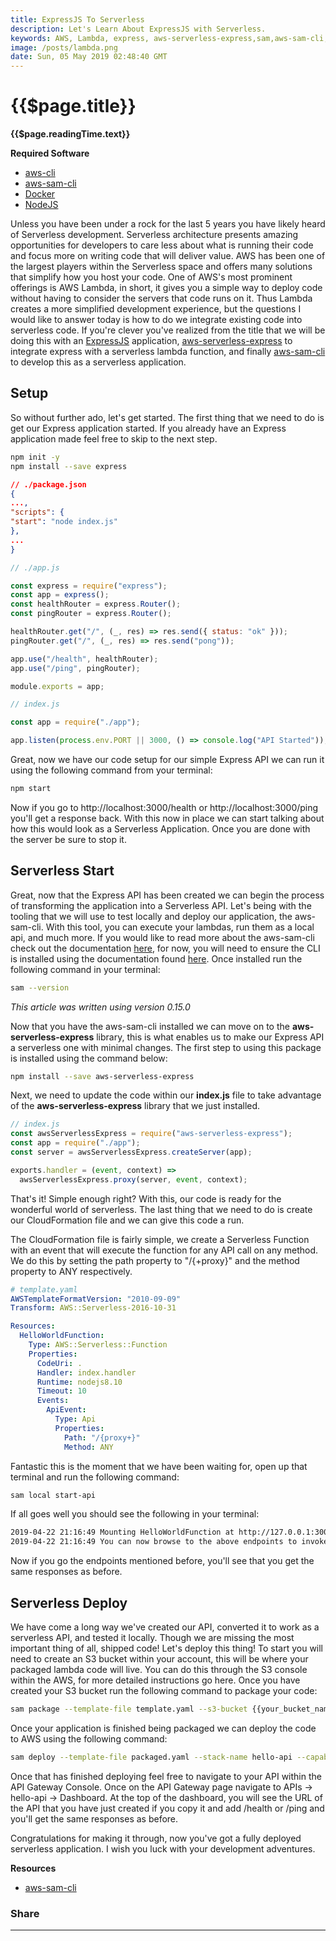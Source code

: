 ```yaml
---
title: ExpressJS To Serverless
description: Let's Learn About ExpressJS with Serverless.
keywords: AWS, Lambda, express, aws-serverless-express,sam,aws-sam-cli,sam-local,serverless,api, CloudFormation
image: /posts/lambda.png
date: Sun, 05 May 2019 02:48:40 GMT
---
```


# {{$page.title}}

**{{$page.readingTime.text}}**

**Required Software**

- [aws-cli](https://docs.aws.amazon.com/cli/latest/userguide/cli-chap-install.html)
- [aws-sam-cli](https://docs.aws.amazon.com/serverless-application-model/latest/developerguide/serverless-sam-cli-install.html)
- [Docker](https://www.docker.com/get-started)
- [NodeJS](https://nodejs.org/en/)

Unless you have been under a rock for the last 5 years you have likely heard of Serverless development. Serverless architecture presents amazing opportunities for developers to care less about what is running their code and focus more on writing code that will deliver value. AWS has been one of the largest players within the Serverless space and offers many solutions that simplify how you host your code. One of AWS's most prominent offerings is AWS Lambda, in short, it gives you a simple way to deploy code without having to consider the servers that code runs on it. Thus Lambda creates a more simplified development experience, but the questions I would like to answer today is how to do we integrate existing code into serverless code. If you're clever you've realized from the title that we will be doing this with an [ExpressJS](https://expressjs.com/) application, [aws-serverless-express](https://github.com/awslabs/aws-serverless-express) to integrate express with a serverless lambda function, and finally [aws-sam-cli](https://github.com/awslabs/aws-sam-cli) to develop this as a serverless application.

## Setup

So without further ado, let's get started. The first thing that we need to do is get our Express application started. If you already have an Express application made feel free to skip to the next step.

```bash
npm init -y
npm install --save express
```

```json
// ./package.json
{
...,
"scripts": {
"start": "node index.js"
},
...
}
```

```javascript
// ./app.js

const express = require("express");
const app = express();
const healthRouter = express.Router();
const pingRouter = express.Router();

healthRouter.get("/", (_, res) => res.send({ status: "ok" }));
pingRouter.get("/", (_, res) => res.send("pong"));

app.use("/health", healthRouter);
app.use("/ping", pingRouter);

module.exports = app;
```

```javascript
// index.js

const app = require("./app");

app.listen(process.env.PORT || 3000, () => console.log("API Started"));
```

Great, now we have our code setup for our simple Express API we can run it using the following command from your terminal:

```bash
npm start
```

Now if you go to http://localhost:3000/health or http://localhost:3000/ping you'll get a response back. With this now in place we can start talking about how this would look as a Serverless Application. Once you are done with the server be sure to stop it.

## Serverless Start

Great, now that the Express API has been created we can begin the process of transforming the application into a Serverless API. Let's being with the tooling that we will use to test locally and deploy our application, the aws-sam-cli. With this tool, you can execute your lambdas, run them as a local api, and much more. If you would like to read more about the aws-sam-cli check out the documentation [here](https://docs.aws.amazon.com/serverless-application-model/latest/developerguide/serverless-sam-cli-command-reference.html), for now, you will need to ensure the CLI is installed using the documentation found [here](https://docs.aws.amazon.com/serverless-application-model/latest/developerguide/serverless-sam-cli-install.html). Once installed run the following command in your terminal:

```bash
sam --version
```

_This article was written using version 0.15.0_

Now that you have the aws-sam-cli installed we can move on to the **aws-serverless-express** library, this is what enables us to make our Express API a serverless one with minimal changes. The first step to using this package is installed using the command below:

```bash
npm install --save aws-serverless-express
```

Next, we need to update the code within our **index.js** file to take advantage of the **aws-serverless-express** library that we just installed.

```javascript
// index.js
const awsServerlessExpress = require("aws-serverless-express");
const app = require("./app");
const server = awsServerlessExpress.createServer(app);

exports.handler = (event, context) =>
  awsServerlessExpress.proxy(server, event, context);
```

That's it! Simple enough right? With this, our code is ready for the wonderful world of serverless. The last thing that we need to do is create our CloudFormation file and we can give this code a run.

The CloudFormation file is fairly simple, we create a Serverless Function with an event that will execute the function for any API call on any method. We do this by setting the path property to "/{+proxy}" and the method property to ANY respectively.

```yml
# template.yaml
AWSTemplateFormatVersion: "2010-09-09"
Transform: AWS::Serverless-2016-10-31

Resources:
  HelloWorldFunction:
    Type: AWS::Serverless::Function
    Properties:
      CodeUri: .
      Handler: index.handler
      Runtime: nodejs8.10
      Timeout: 10
      Events:
        ApiEvent:
          Type: Api
          Properties:
            Path: "/{proxy+}"
            Method: ANY
```

Fantastic this is the moment that we have been waiting for, open up that terminal and run the following command:

```bash
sam local start-api
```

If all goes well you should see the following in your terminal:

```bash
2019-04-22 21:16:49 Mounting HelloWorldFunction at http://127.0.0.1:3000/{proxy+} [GET, DELETE, PUT, POST, HEAD, OPTIONS, PATCH]
2019-04-22 21:16:49 You can now browse to the above endpoints to invoke your functions. You do not need to restart/reload SAM CLI while working on your functions, changes will be reflected instantly/automatically. You only need to restart SAM CLI if you update your AWS SAM template
```

Now if you go the endpoints mentioned before, you'll see that you get the same responses as before.

## Serverless Deploy

We have come a long way we've created our API, converted it to work as a serverless API, and tested it locally. Though we are missing the most important thing of all, shipped code! Let's deploy this thing! To start you will need to create an S3 bucket within your account, this will be where your packaged lambda code will live. You can do this through the S3 console within the AWS, for more detailed instructions go here. Once you have created your S3 bucket run the following command to package your code:

```bash
sam package --template-file template.yaml --s3-bucket {{your_bucket_name}} --output-template-file packaged.yaml
```

Once your application is finished being packaged we can deploy the code to AWS using the following command:

```bash
sam deploy --template-file packaged.yaml --stack-name hello-api --capabilities CAPABILITY_IAM
```

Once that has finished deploying feel free to navigate to your API within the API Gateway Console. Once on the API Gateway page navigate to APIs -> hello-api -> Dashboard. At the top of the dashboard, you will see the URL of the API that you have just created if you copy it and add /health or /ping and you'll get the same responses as before.

Congratulations for making it through, now you've got a fully deployed serverless application. I wish you luck with your development adventures.

**Resources**

- [aws-sam-cli](https://docs.aws.amazon.com/cli/index.html)

### Share <social :url="$page.path" />

<hr/>

<comments shortname="softwarewright" identifier="aws_serverless_express" :url="$page.path" />